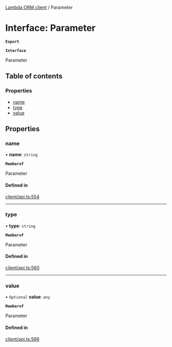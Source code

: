 [Lambda ORM client](../README.md) / Parameter

# Interface: Parameter

**`Export`**

**`Interface`**

Parameter

## Table of contents

### Properties

- [name](Parameter.md#name)
- [type](Parameter.md#type)
- [value](Parameter.md#value)

## Properties

### name

• **name**: `string`

**`Memberof`**

Parameter

#### Defined in

[client/api.ts:554](https://github.com/FlavioLionelRita/lambdaorm-client-node/blob/b17abbe/src/lib/client/api.ts#L554)

___

### type

• **type**: `string`

**`Memberof`**

Parameter

#### Defined in

[client/api.ts:560](https://github.com/FlavioLionelRita/lambdaorm-client-node/blob/b17abbe/src/lib/client/api.ts#L560)

___

### value

• `Optional` **value**: `any`

**`Memberof`**

Parameter

#### Defined in

[client/api.ts:566](https://github.com/FlavioLionelRita/lambdaorm-client-node/blob/b17abbe/src/lib/client/api.ts#L566)
